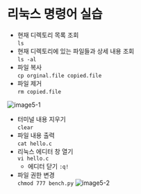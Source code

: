 # 리눅스 명령어 실습
- 현재 디렉토리 목록 조회 </br>
  ``` ls ```
- 현재 디렉토리에 있는 파일들과 상세 내용 조회 </br>
  ``` ls -al ```
- 파일 복사 </br>
  ``` cp orginal.file copied.file ```
- 파일 제거 </br>
  ``` rm copied.file ```

![image5-1](https://github.com/user-attachments/assets/ae2fb8c9-2ccd-40af-917e-95fc37ec1b62)
- 터미널 내용 지우기 </br>
  ``` clear ```
- 파일 내용 출력 </br>
  ``` cat hello.c ```
- 리눅스 에디터 창 열기 </br>
  ``` vi hello.c ```
  - 에디터 닫기
    ``` :q! ```
- 파일 권한 변경 </br>
  ``` chmod 777 bench.py ```
![image5-2](https://github.com/user-attachments/assets/85a12d9d-0fc4-442f-9811-d6501762253d)

